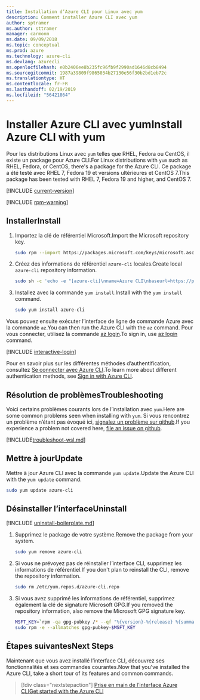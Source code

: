 ```yaml
---
title: Installation d’Azure CLI pour Linux avec yum
description: Comment installer Azure CLI avec yum
author: sptramer
ms.author: sttramer
manager: carmonm
ms.date: 09/09/2018
ms.topic: conceptual
ms.prod: azure
ms.technology: azure-cli
ms.devlang: azurecli
ms.openlocfilehash: e0b2406ee8b235fc96fb9f2990ad1646d8cb8494
ms.sourcegitcommit: 1987a39809f9865034b27130e56f30b2bd1eb72c
ms.translationtype: HT
ms.contentlocale: fr-FR
ms.lasthandoff: 02/19/2019
ms.locfileid: "56421864"
---
```

# <a name="install-azure-cli-with-yum"></a><span data-ttu-id="2e417-103">Installer Azure CLI avec yum</span><span class="sxs-lookup"><span data-stu-id="2e417-103">Install Azure CLI with yum</span></span>

<span data-ttu-id="2e417-104">Pour les distributions Linux avec `yum` telles que RHEL, Fedora ou CentOS, il existe un package pour Azure CLI.</span><span class="sxs-lookup"><span data-stu-id="2e417-104">For Linux distributions with  `yum` such as RHEL, Fedora, or CentOS, there's a package for the Azure CLI.</span></span> <span data-ttu-id="2e417-105">Ce package a été testé avec RHEL 7, Fedora 19 et versions ultérieures et CentOS 7.</span><span class="sxs-lookup"><span data-stu-id="2e417-105">This package has been tested with RHEL 7, Fedora 19 and higher, and CentOS 7.</span></span>

[!INCLUDE [current-version](includes/current-version.md)]

[!INCLUDE [rpm-warning](includes/rpm-warning.md)]

## <a name="install"></a><span data-ttu-id="2e417-106">Installer</span><span class="sxs-lookup"><span data-stu-id="2e417-106">Install</span></span>

1. <span data-ttu-id="2e417-107">Importez la clé de référentiel Microsoft.</span><span class="sxs-lookup"><span data-stu-id="2e417-107">Import the Microsoft repository key.</span></span>

   ```bash
   sudo rpm --import https://packages.microsoft.com/keys/microsoft.asc
   ```

2. <span data-ttu-id="2e417-108">Créez des informations de référentiel `azure-cli` locales.</span><span class="sxs-lookup"><span data-stu-id="2e417-108">Create local `azure-cli` repository information.</span></span>

   ```bash
   sudo sh -c 'echo -e "[azure-cli]\nname=Azure CLI\nbaseurl=https://packages.microsoft.com/yumrepos/azure-cli\nenabled=1\ngpgcheck=1\ngpgkey=https://packages.microsoft.com/keys/microsoft.asc" > /etc/yum.repos.d/azure-cli.repo'
   ```

3. <span data-ttu-id="2e417-109">Installez avec la commande `yum install`.</span><span class="sxs-lookup"><span data-stu-id="2e417-109">Install with the `yum install` command.</span></span>

   ```bash
   sudo yum install azure-cli
   ```

<span data-ttu-id="2e417-110">Vous pouvez ensuite exécuter l’interface de ligne de commande Azure avec la commande `az`.</span><span class="sxs-lookup"><span data-stu-id="2e417-110">You can then run the Azure CLI with the `az` command.</span></span> <span data-ttu-id="2e417-111">Pour vous connecter, utilisez la commande [az login](/cli/azure/reference-index#az-login).</span><span class="sxs-lookup"><span data-stu-id="2e417-111">To sign in, use [az login](/cli/azure/reference-index#az-login) command.</span></span>

[!INCLUDE [interactive-login](includes/interactive-login.md)]

<span data-ttu-id="2e417-112">Pour en savoir plus sur les différentes méthodes d’authentification, consultez [Se connecter avec Azure CLI](authenticate-azure-cli.md).</span><span class="sxs-lookup"><span data-stu-id="2e417-112">To learn more about different authentication methods, see [Sign in with Azure CLI](authenticate-azure-cli.md).</span></span>

## <a name="troubleshooting"></a><span data-ttu-id="2e417-113">Résolution de problèmes</span><span class="sxs-lookup"><span data-stu-id="2e417-113">Troubleshooting</span></span>

<span data-ttu-id="2e417-114">Voici certains problèmes courants lors de l’installation avec `yum`.</span><span class="sxs-lookup"><span data-stu-id="2e417-114">Here are some common problems seen when installing with `yum`.</span></span> <span data-ttu-id="2e417-115">Si vous rencontrez un problème n’étant pas évoqué ici, [signalez un problème sur github](https://github.com/Azure/azure-cli/issues).</span><span class="sxs-lookup"><span data-stu-id="2e417-115">If you experience a problem not covered here, [file an issue on github](https://github.com/Azure/azure-cli/issues).</span></span>

[!INCLUDE[troubleshoot-wsl.md](includes/troubleshoot-wsl.md)]

## <a name="update"></a><span data-ttu-id="2e417-116">Mettre à jour</span><span class="sxs-lookup"><span data-stu-id="2e417-116">Update</span></span>

<span data-ttu-id="2e417-117">Mettre à jour Azure CLI avec la commande `yum update`.</span><span class="sxs-lookup"><span data-stu-id="2e417-117">Update the Azure CLI with the `yum update` command.</span></span>

```bash
sudo yum update azure-cli
```

## <a name="uninstall"></a><span data-ttu-id="2e417-118">Désinstaller l’interface</span><span class="sxs-lookup"><span data-stu-id="2e417-118">Uninstall</span></span>

[!INCLUDE [uninstall-boilerplate.md](includes/uninstall-boilerplate.md)]

1. <span data-ttu-id="2e417-119">Supprimez le package de votre système.</span><span class="sxs-lookup"><span data-stu-id="2e417-119">Remove the package from your system.</span></span>

   ```bash
   sudo yum remove azure-cli
   ```

2. <span data-ttu-id="2e417-120">Si vous ne prévoyez pas de réinstaller l’interface CLI, supprimez les informations de référentiel.</span><span class="sxs-lookup"><span data-stu-id="2e417-120">If you don't plan to reinstall the CLI, remove the repository information.</span></span>

   ```bash
   sudo rm /etc/yum.repos.d/azure-cli.repo
   ```

3. <span data-ttu-id="2e417-121">Si vous avez supprimé les informations de référentiel, supprimez également la clé de signature Microsoft GPG.</span><span class="sxs-lookup"><span data-stu-id="2e417-121">If you removed the repository information, also remove the Microsoft GPG signature key.</span></span>

   ```bash
   MSFT_KEY=`rpm -qa gpg-pubkey /* --qf "%{version}-%{release} %{summary}\n" | grep Microsoft | awk '{print $1}'`
   sudo rpm -e --allmatches gpg-pubkey-$MSFT_KEY
   ```

## <a name="next-steps"></a><span data-ttu-id="2e417-122">Étapes suivantes</span><span class="sxs-lookup"><span data-stu-id="2e417-122">Next Steps</span></span>

<span data-ttu-id="2e417-123">Maintenant que vous avez installé l’interface CLI, découvrez ses fonctionnalités et ses commandes courantes.</span><span class="sxs-lookup"><span data-stu-id="2e417-123">Now that you've installed the Azure CLI, take a short tour of its features and common commands.</span></span>

> [!div class="nextstepaction"]
> [<span data-ttu-id="2e417-124">Prise en main de l’interface Azure CLI</span><span class="sxs-lookup"><span data-stu-id="2e417-124">Get started with the Azure CLI</span></span>](get-started-with-azure-cli.md)
